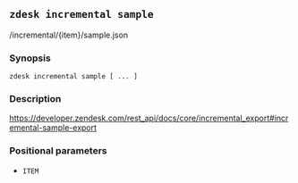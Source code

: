 ## `zdesk incremental sample`

/incremental/{item}/sample.json

### Synopsis

    zdesk incremental sample [ ... ]

### Description

https://developer.zendesk.com/rest_api/docs/core/incremental_export#incremental-sample-export

### Positional parameters

* `ITEM`

